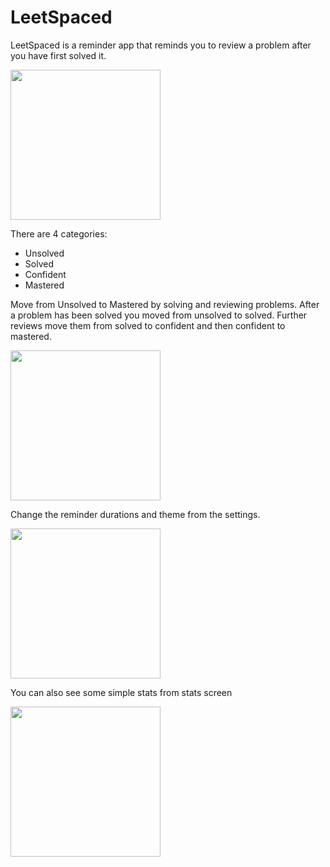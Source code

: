 # LeetSpaced
LeetSpaced is a reminder app that reminds you to review a problem after you have first solved it.

<img src="https://user-images.githubusercontent.com/6264813/99135286-9577cd00-25ef-11eb-94cd-309937ff5811.png" width="240" />

There are 4 categories:
- Unsolved
- Solved
- Confident
- Mastered

Move from Unsolved to Mastered by solving and reviewing problems. After a problem has been solved you moved from unsolved to solved. Further reviews move them from solved to confident and then confident to mastered.

<img src="https://user-images.githubusercontent.com/6264813/99135289-96106380-25ef-11eb-8086-6bac371a33b3.png" width="240" />

Change the reminder durations and theme from the settings.

<img src="https://user-images.githubusercontent.com/6264813/99135287-9577cd00-25ef-11eb-9d3a-28c182a15cc3.png" width="240" />

You can also see some simple stats from stats screen

<img src="https://user-images.githubusercontent.com/6264813/99135288-9577cd00-25ef-11eb-8aa4-6b550c6eb058.png" width="240" />
